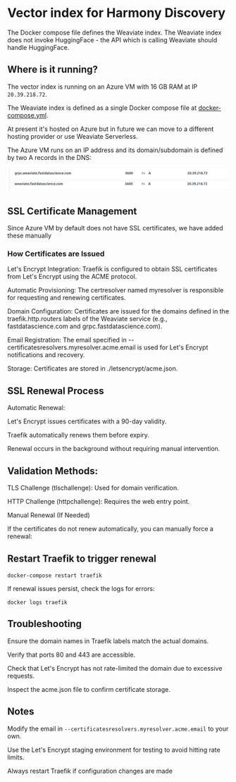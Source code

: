 # Vector index for Harmony Discovery

The Docker compose file defines the Weaviate index. The Weaviate index does not invoke HuggingFace - the API which is calling Weaviate should handle HuggingFace.

## Where is it running?

The vector index is running on an Azure VM with 16 GB RAM at IP `20.39.218.72`.

The Weaviate index is defined as a single Docker compose file at [docker-compose.yml](docker-compose.yml).

At present it's hosted on Azure but in future we can move to a different hosting provider or use Weaviate Serverless.

The Azure VM runs on an IP address and its domain/subdomain is defined by two A records in the DNS:

![arecords](../docs/arecords.png)

## SSL Certificate Management

Since Azure VM by default does not have SSL certificates, we have added these manually

### How Certificates are Issued

Let's Encrypt Integration: Traefik is configured to obtain SSL certificates from Let's Encrypt using the ACME protocol.

Automatic Provisioning: The certresolver named myresolver is responsible for requesting and renewing certificates.

Domain Configuration: Certificates are issued for the domains defined in the traefik.http.routers labels of the Weaviate service (e.g., fastdatascience.com and grpc.fastdatascience.com).

Email Registration: The email specified in --certificatesresolvers.myresolver.acme.email is used for Let's Encrypt notifications and recovery.

Storage: Certificates are stored in ./letsencrypt/acme.json.

## SSL Renewal Process

Automatic Renewal:

Let's Encrypt issues certificates with a 90-day validity.

Traefik automatically renews them before expiry.

Renewal occurs in the background without requiring manual intervention.

## Validation Methods:

TLS Challenge (tlschallenge): Used for domain verification.

HTTP Challenge (httpchallenge): Requires the web entry point.

Manual Renewal (If Needed)

If the certificates do not renew automatically, you can manually force a renewal:

## Restart Traefik to trigger renewal

```
docker-compose restart traefik
```

If renewal issues persist, check the logs for errors:

```
docker logs traefik
```

## Troubleshooting

Ensure the domain names in Traefik labels match the actual domains.

Verify that ports 80 and 443 are accessible.

Check that Let's Encrypt has not rate-limited the domain due to excessive requests.

Inspect the acme.json file to confirm certificate storage.

## Notes

Modify the email in `--certificatesresolvers.myresolver.acme.email` to your own.

Use the Let's Encrypt staging environment for testing to avoid hitting rate limits.

Always restart Traefik if configuration changes are made
